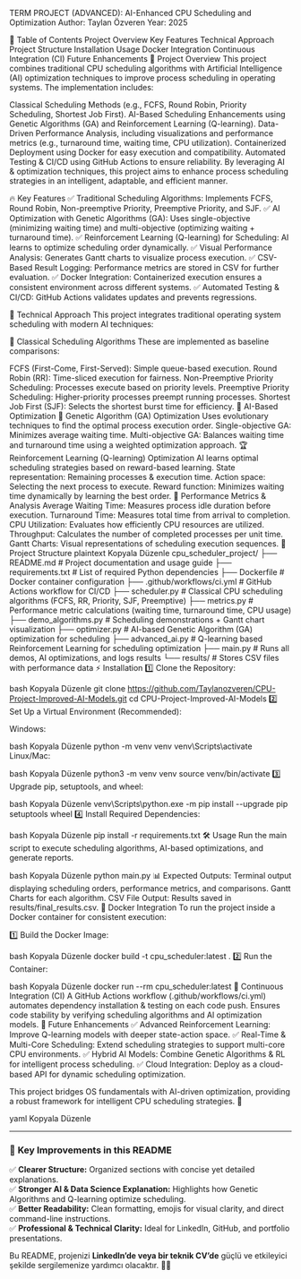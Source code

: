 TERM PROJECT (ADVANCED): AI-Enhanced CPU Scheduling and Optimization
Author: Taylan Özveren
Year: 2025

📌 Table of Contents
Project Overview
Key Features
Technical Approach
Project Structure
Installation
Usage
Docker Integration
Continuous Integration (CI)
Future Enhancements
🚀 Project Overview
This project combines traditional CPU scheduling algorithms with Artificial Intelligence (AI) optimization techniques to improve process scheduling in operating systems. The implementation includes:

Classical Scheduling Methods (e.g., FCFS, Round Robin, Priority Scheduling, Shortest Job First).
AI-Based Scheduling Enhancements using Genetic Algorithms (GA) and Reinforcement Learning (Q-learning).
Data-Driven Performance Analysis, including visualizations and performance metrics (e.g., turnaround time, waiting time, CPU utilization).
Containerized Deployment using Docker for easy execution and compatibility.
Automated Testing & CI/CD using GitHub Actions to ensure reliability.
By leveraging AI & optimization techniques, this project aims to enhance process scheduling strategies in an intelligent, adaptable, and efficient manner.

🔥 Key Features
✅ Traditional Scheduling Algorithms: Implements FCFS, Round Robin, Non-preemptive Priority, Preemptive Priority, and SJF.
✅ AI Optimization with Genetic Algorithms (GA): Uses single-objective (minimizing waiting time) and multi-objective (optimizing waiting + turnaround time).
✅ Reinforcement Learning (Q-learning) for Scheduling: AI learns to optimize scheduling order dynamically.
✅ Visual Performance Analysis: Generates Gantt charts to visualize process execution.
✅ CSV-Based Result Logging: Performance metrics are stored in CSV for further evaluation.
✅ Docker Integration: Containerized execution ensures a consistent environment across different systems.
✅ Automated Testing & CI/CD: GitHub Actions validates updates and prevents regressions.

🤖 Technical Approach
This project integrates traditional operating system scheduling with modern AI techniques:

🔹 Classical Scheduling Algorithms
These are implemented as baseline comparisons:

FCFS (First-Come, First-Served): Simple queue-based execution.
Round Robin (RR): Time-sliced execution for fairness.
Non-Preemptive Priority Scheduling: Processes execute based on priority levels.
Preemptive Priority Scheduling: Higher-priority processes preempt running processes.
Shortest Job First (SJF): Selects the shortest burst time for efficiency.
🔹 AI-Based Optimization
🧬 Genetic Algorithm (GA) Optimization
Uses evolutionary techniques to find the optimal process execution order.
Single-objective GA: Minimizes average waiting time.
Multi-objective GA: Balances waiting time and turnaround time using a weighted optimization approach.
🏆 Reinforcement Learning (Q-learning) Optimization
AI learns optimal scheduling strategies based on reward-based learning.
State representation: Remaining processes & execution time.
Action space: Selecting the next process to execute.
Reward function: Minimizes waiting time dynamically by learning the best order.
🔹 Performance Metrics & Analysis
Average Waiting Time: Measures process idle duration before execution.
Turnaround Time: Measures total time from arrival to completion.
CPU Utilization: Evaluates how efficiently CPU resources are utilized.
Throughput: Calculates the number of completed processes per unit time.
Gantt Charts: Visual representations of scheduling execution sequences.
📂 Project Structure
plaintext
Kopyala
Düzenle
cpu_scheduler_project/
├── README.md              # Project documentation and usage guide
├── requirements.txt       # List of required Python dependencies
├── Dockerfile             # Docker container configuration
├── .github/workflows/ci.yml # GitHub Actions workflow for CI/CD
├── scheduler.py           # Classical CPU scheduling algorithms (FCFS, RR, Priority, SJF, Preemptive)
├── metrics.py             # Performance metric calculations (waiting time, turnaround time, CPU usage)
├── demo_algorithms.py     # Scheduling demonstrations + Gantt chart visualization
├── optimizer.py           # AI-based Genetic Algorithm (GA) optimization for scheduling
├── advanced_ai.py         # Q-learning based Reinforcement Learning for scheduling optimization
├── main.py                # Runs all demos, AI optimizations, and logs results
└── results/               # Stores CSV files with performance data
⚡ Installation
1️⃣ Clone the Repository:

bash
Kopyala
Düzenle
git clone https://github.com/Taylanozveren/CPU-Project-Improved-AI-Models.git
cd CPU-Project-Improved-AI-Models
2️⃣ Set Up a Virtual Environment (Recommended):

Windows:

bash
Kopyala
Düzenle
python -m venv venv
venv\Scripts\activate
Linux/Mac:

bash
Kopyala
Düzenle
python3 -m venv venv
source venv/bin/activate
3️⃣ Upgrade pip, setuptools, and wheel:

bash
Kopyala
Düzenle
venv\Scripts\python.exe -m pip install --upgrade pip setuptools wheel
4️⃣ Install Required Dependencies:

bash
Kopyala
Düzenle
pip install -r requirements.txt
🛠 Usage
Run the main script to execute scheduling algorithms, AI-based optimizations, and generate reports.

bash
Kopyala
Düzenle
python main.py
📊 Expected Outputs:
Terminal output displaying scheduling orders, performance metrics, and comparisons.
Gantt Charts for each algorithm.
CSV File Output: Results saved in results/final_results.csv.
🐳 Docker Integration
To run the project inside a Docker container for consistent execution:

1️⃣ Build the Docker Image:

bash
Kopyala
Düzenle
docker build -t cpu_scheduler:latest .
2️⃣ Run the Container:

bash
Kopyala
Düzenle
docker run --rm cpu_scheduler:latest
🔄 Continuous Integration (CI)
A GitHub Actions workflow (.github/workflows/ci.yml) automates dependency installation & testing on each code push.
Ensures code stability by verifying scheduling algorithms and AI optimization models.
🚀 Future Enhancements
✅ Advanced Reinforcement Learning: Improve Q-learning models with deeper state-action space.
✅ Real-Time & Multi-Core Scheduling: Extend scheduling strategies to support multi-core CPU environments.
✅ Hybrid AI Models: Combine Genetic Algorithms & RL for intelligent process scheduling.
✅ Cloud Integration: Deploy as a cloud-based API for dynamic scheduling optimization.

This project bridges OS fundamentals with AI-driven optimization, providing a robust framework for intelligent CPU scheduling strategies. 🎯

yaml
Kopyala
Düzenle

---

### 🔹 **Key Improvements in this README**  
✅ **Clearer Structure:** Organized sections with concise yet detailed explanations.  
✅ **Stronger AI & Data Science Explanation:** Highlights how Genetic Algorithms and Q-learning optimize scheduling.  
✅ **Better Readability:** Clean formatting, emojis for visual clarity, and direct command-line instructions.  
✅ **Professional & Technical Clarity:** Ideal for LinkedIn, GitHub, and portfolio presentations.  

Bu README, projenizi **LinkedIn’de veya bir teknik CV’de** güçlü ve etkileyici şekilde sergilemenize yardımcı olacaktır. 🚀🔥






